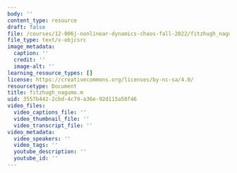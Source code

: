 ```yaml
---
body: ''
content_type: resource
draft: false
file: /courses/12-006j-nonlinear-dynamics-chaos-fall-2022/fitzhugh_nagumo.m
file_type: text/x-objcsrc
image_metadata:
  caption: ''
  credit: ''
  image-alt: ''
learning_resource_types: []
license: https://creativecommons.org/licenses/by-nc-sa/4.0/
resourcetype: Document
title: fitzhugh_nagumo.m
uid: 3557b442-2cbd-4c79-a36e-92d115a50f46
video_files:
  video_captions_file: ''
  video_thumbnail_file: ''
  video_transcript_file: ''
video_metadata:
  video_speakers: ''
  video_tags: ''
  youtube_description: ''
  youtube_id: ''
---
```

